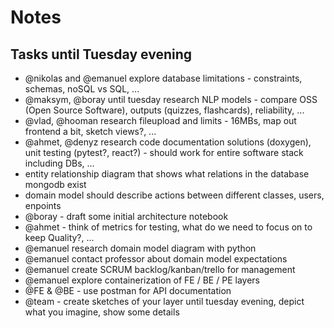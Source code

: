 # Notes

## Tasks until Tuesday evening
- @nikolas and @emanuel explore database limitations - constraints, schemas, noSQL vs SQL, ...
- @maksym, @boray until tuesday research NLP models - compare OSS (Open Source Software), outputs (quizzes, flashcards), reliability, ...
- @vlad, @hooman research fileupload and limits - 16MBs, map out frontend a bit, sketch views?, ...
- @ahmet, @denyz research code documentation solutions (doxygen), unit testing (pytest?, react?) - should work for entire software stack including DBs, ...
- entity relationship diagram that shows what relations in the database mongodb exist
- domain model should describe actions between different classes, users, enpoints
- @boray - draft some initial architecture notebook
- @ahmet - think of metrics for testing, what do we need to focus on to keep Quality?, ...
- @emanuel research domain model diagram with python
- @emanuel contact professor about domain model expectations
- @emanuel create SCRUM backlog/kanban/trello for management
- @emanuel explore containerization of FE / BE / PE layers
- @FE & @BE - use postman for API documentation
- @team - create sketches of your layer until tuesday evening, depict what you imagine, show some details
